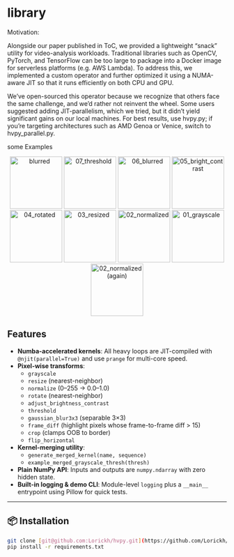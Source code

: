# library

Motivation:

Alongside our paper published in ToC, we provided a lightweight “snack” utility for video-analysis workloads. Traditional libraries such as OpenCV, PyTorch, and TensorFlow can be too large to package into a Docker image for serverless platforms (e.g. AWS Lambda). To address this, we implemented a custom operator and further optimized it using a NUMA-aware JIT so that it runs efficiently on both CPU and GPU.

We’ve open-sourced this operator because we recognize that others face the same challenge, and we’d rather not reinvent the wheel. Some users suggested adding JIT-parallelism, which we tried, but it didn’t yield significant gains on our local machines. For best results, use hvpy.py; if you’re targeting architectures such as AMD Genoa or Venice, switch to hvpy_parallel.py.

some Examples
<p align="center">
  <img src="https://github.com/user-attachments/assets/7ce538a3-d9be-4554-9dd6-a2fba9ff5a7c" alt="blurred" width="120" />
  <img src="https://github.com/user-attachments/assets/fde6a2ab-25b8-427f-b3bd-67c47ced76a2" alt="07_threshold" width="120" />
  <img src="https://github.com/user-attachments/assets/c7a72ad1-22ce-403c-8344-744ec0f2104e" alt="06_blurred" width="120" />
  <img src="https://github.com/user-attachments/assets/d0726342-e5a4-4b9f-b780-06154ba9b6f0" alt="05_bright_contrast" width="120" />
  <img src="https://github.com/user-attachments/assets/ced21479-841d-4242-8c85-4d1b15a6a40c" alt="04_rotated" width="120" />
  <img src="https://github.com/user-attachments/assets/103aa50d-4c5f-4f6a-8ac9-d5e5e2443694" alt="03_resized" width="120" />
  <img src="https://github.com/user-attachments/assets/03bc1d31-088b-4295-9c45-139c76d76524" alt="02_normalized" width="120" />
  <img src="https://github.com/user-attachments/assets/023b20a4-ac3f-4832-9e7b-c0545028baf1" alt="01_grayscale" width="120" />
  <img src="https://github.com/user-attachments/assets/88dae03a-c00d-4926-8444-7bf011d60cad" alt="02_normalized (again)" width="120" />
</p>

## Features

- **Numba-accelerated kernels**: All heavy loops are JIT-compiled with `@njit(parallel=True)` and use `prange` for multi-core speed.
- **Pixel-wise transforms**:  
  - `grayscale`  
  - `resize` (nearest-neighbor)  
  - `normalize` (0–255 → 0.0–1.0)  
  - `rotate` (nearest-neighbor)  
  - `adjust_brightness_contrast`  
  - `threshold`  
  - `gaussian_blur3x3` (separable 3×3)  
  - `frame_diff` (highlight pixels whose frame-to-frame diff > 15)  
  - `crop` (clamps OOB to border)  
  - `flip_horizontal`
- **Kernel-merging utility**:  
  - `generate_merged_kernel(name, sequence)`  
  - `example_merged_grayscale_thresh(thresh)`  
- **Plain NumPy API**: Inputs and outputs are `numpy.ndarray` with zero hidden state.
- **Built-in logging & demo CLI**: Module-level `logging` plus a `__main__` entrypoint using Pillow for quick tests.

---

## 📦 Installation

```bash
git clone [git@github.com:Lorickh/hvpy.git](https://github.com/Lorickh/hvpy.git)
pip install -r requirements.txt
